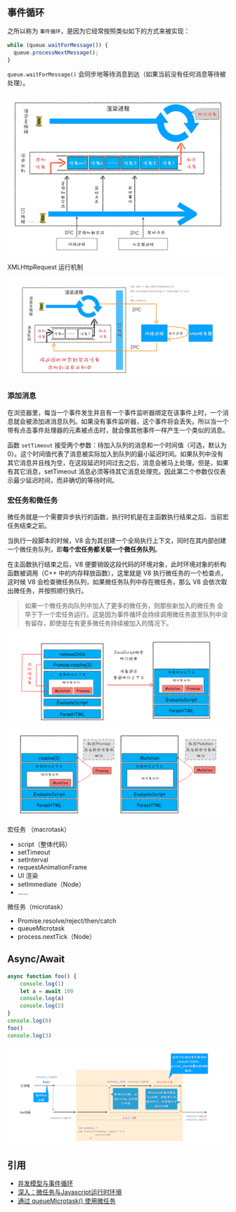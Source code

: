 ## 事件循环

之所以称为 `事件循环`，是因为它经常按照类似如下的方式来被实现：

```js
while (queue.waitForMessage()) {
  queue.processNextMessage();
}
```

`queue.waitForMessage()` 会同步地等待消息到达（如果当前没有任何消息等待被处理）。

![消息队列](./img/message-queue.webp)

XMLHttpRequest 运行机制

![XMLHttpRequest 运行机制](./img/ajax.webp)

### 添加消息

在浏览器里，每当一个事件发生并且有一个事件监听器绑定在该事件上时，一个消息就会被添加进消息队列。如果没有事件监听器，这个事件将会丢失。所以当一个带有点击事件处理器的元素被点击时，就会像其他事件一样产生一个类似的消息。

函数 `setTimeout` 接受两个参数：待加入队列的消息和一个时间值（可选，默认为 0）。这个时间值代表了消息被实际加入到队列的最小延迟时间。如果队列中没有其它消息并且栈为空，在这段延迟时间过去之后，消息会被马上处理。但是，如果有其它消息，setTimeout 消息必须等待其它消息处理完。因此第二个参数仅仅表示最少延迟时间，而非确切的等待时间。

### 宏任务和微任务

微任务就是一个需要异步执行的函数，执行时机是在主函数执行结束之后、当前宏任务结束之前。

当执行一段脚本的时候，V8 会为其创建一个全局执行上下文，同时在其内部创建一个微任务队列，即**每个宏任务都关联一个微任务队列**。

在主函数执行结束之后，V8 便要销毁这段代码的环境对象，此时环境对象的析构函数被调用（C++ 中的内存释放函数），这里就是 V8 执行微任务的一个检查点，这时候 V8 会检查微任务队列，如果微任务队列中存在微任务，那么 V8 会依次取出微任务，并按照顺行执行。

> 如果一个微任务向队列中加入了更多的微任务，则那些新加入的微任务 会早于下一个宏任务运行。这是因为事件循环会持续调用微任务直至队列中没有留存，即使是在有更多微任务持续被加入的情况下。

![微任务示例-步骤1](./img/micro1.webp)
![微任务示例-步骤2](./img/micro2.webp)

宏任务 （macrotask）
- script（整体代码）
- setTimeout
- setInterval
- requestAnimationFrame
- UI 渲染
- setImmediate（Node）
- ......

微任务（microtask）
- Promise.resolve/reject/then/catch
- queueMicrotask
- process.nextTick（Node）

## Async/Await

```js
async function foo() {
    console.log(1)
    let a = await 100
    console.log(a)
    console.log(2)
}
console.log(0)
foo()
console.log(3)
```
![async/await 协程执行机制](./img/async-await.webp)


## 引用

- [并发模型与事件循环](https://developer.mozilla.org/zh-CN/docs/Web/JavaScript/EventLoop#%E4%BA%8B%E4%BB%B6%E5%BE%AA%E7%8E%AF)
- [深入：微任务与Javascript运行时环境](https://developer.mozilla.org/zh-CN/docs/Web/API/HTML_DOM_API/Microtask_guide/In_depth)
- [通过 queueMicrotask() 使用微任务](https://developer.mozilla.org/zh-CN/docs/Web/API/HTML_DOM_API/Microtask_guide)
